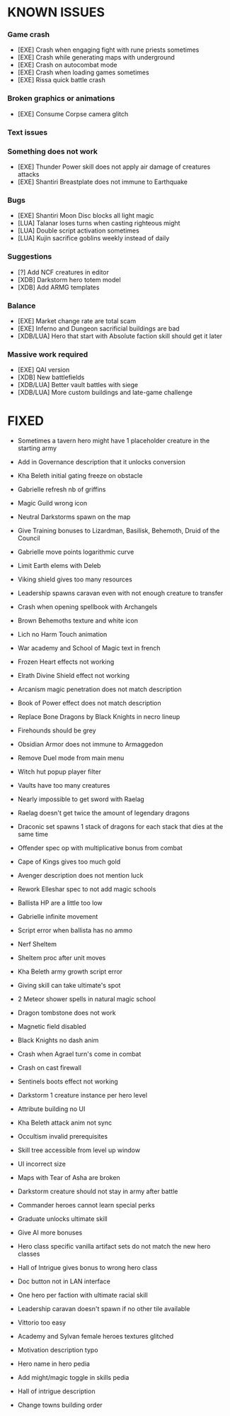 # KNOWN ISSUES

### Game crash

- [EXE] Crash when engaging fight with rune priests sometimes
- [EXE] Crash while generating maps with underground
- [EXE] Crash on autocombat mode
- [EXE] Crash when loading games sometimes
- [EXE] Rissa quick battle crash

### Broken graphics or animations

- [EXE] Consume Corpse camera glitch

### Text issues


### Something does not work

- [EXE] Thunder Power skill does not apply air damage of creatures attacks
- [EXE] Shantiri Breastplate does not immune to Earthquake

### Bugs

- [EXE] Shantiri Moon Disc blocks all light magic
- [LUA] Talanar loses turns when casting righteous might
- [LUA] Double script activation sometimes
- [LUA] Kujin sacrifice goblins weekly instead of daily

### Suggestions

- [?] Add NCF creatures in editor
- [XDB] Darkstorm hero totem model
- [XDB] Add ARMG templates

### Balance

- [EXE] Market change rate are total scam
- [EXE] Inferno and Dungeon sacrificial buildings are bad
- [XDB/LUA] Hero that start with Absolute faction skill should get it later

### Massive work required

- [EXE] QAI version
- [XDB] New battlefields
- [XDB/LUA] Better vault battles with siege
- [XDB/LUA] More custom buildings and late-game challenge


# FIXED

- Sometimes a tavern hero might have 1 placeholder creature in the starting army
- Add in Governance description that it unlocks conversion
- Kha Beleth initial gating freeze on obstacle
- Gabrielle refresh nb of griffins
- Magic Guild wrong icon
- Neutral Darkstorms spawn on the map
- Give Training bonuses to Lizardman, Basilisk, Behemoth, Druid of the Council
- Gabrielle move points logarithmic curve
- Limit Earth elems with Deleb
- Viking shield gives too many resources
- Leadership spawns caravan even with not enough creature to transfer
- Crash when opening spellbook with Archangels
- Brown Behemoths texture and white icon
- Lich no Harm Touch animation
- War academy and School of Magic text in french
- Frozen Heart effects not working
- Elrath Divine Shield effect not working
- Arcanism magic penetration does not match description
- Book of Power effect does not match description
- Replace Bone Dragons by Black Knights in necro lineup
- Firehounds should be grey
- Obsidian Armor does not immune to Armaggedon
- Remove Duel mode from main menu
- Witch hut popup player filter
- Vaults have too many creatures
- Nearly impossible to get sword with Raelag
- Raelag doesn't get twice the amount of legendary dragons
- Draconic set spawns 1 stack of dragons for each stack that dies at the same time
- Offender spec op with multiplicative bonus from combat
- Cape of Kings gives too much gold
- Avenger description does not mention luck
- Rework Elleshar spec to not add magic schools
- Ballista HP are a little too low
- Gabrielle infinite movement
- Script error when ballista has no ammo
- Nerf Sheltem
- Sheltem proc after unit moves
- Kha Beleth army growth script error
- Giving skill can take ultimate's spot
- 2 Meteor shower spells in natural magic school
- Dragon tombstone does not work
- Magnetic field disabled
- Black Knights no dash anim
- Crash when Agrael turn's come in combat
- Crash on cast firewall
- Sentinels boots effect not working
- Darkstorm 1 creature instance per hero level
- Attribute building no UI
- Kha Beleth attack anim not sync
- Occultism invalid prerequisites
- Skill tree accessible from level up window
- UI incorrect size
- Maps with Tear of Asha are broken
- Darkstorm creature should not stay in army after battle
- Commander heroes cannot learn special perks
- Graduate unlocks ultimate skill
- Give AI more bonuses
- Hero class specific vanilla artifact sets do not match the new hero classes
- Hall of Intrigue gives bonus to wrong hero class
- Doc button not in LAN interface
- One hero per faction with ultimate racial skill
- Leadership caravan doesn't spawn if no other tile available
- Vittorio too easy

- Academy and Sylvan female heroes textures glitched
- Motivation description typo
- Hero name in hero pedia
- Add might/magic toggle in skills pedia
- Hall of intrigue description
- Change towns building order
